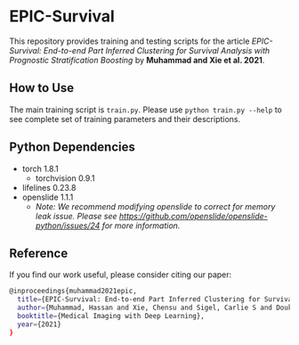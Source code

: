 # EPIC-Survival 

This repository provides training and testing scripts for the article *EPIC-Survival: End-to-end Part Inferred Clustering for Survival Analysis with Prognostic Stratification Boosting* by **Muhammad and Xie et al. 2021**.

## How to Use
The main training script is `train.py`. Please use `python train.py --help` to see complete set of training parameters and their descriptions.

## Python Dependencies
* torch 1.8.1
  * torchvision 0.9.1
* lifelines 0.23.8
* openslide 1.1.1
  * *Note: We recommend modifying openslide to correct for memory leak issue. Please see https://github.com/openslide/openslide-python/issues/24 for more information.*

## Reference
If you find our work useful, please consider citing our paper:

```bash
@inproceedings{muhammad2021epic,
  title={EPIC-Survival: End-to-end Part Inferred Clustering for Survival Analysis, with Prognostic Stratification Boosting},
  author={Muhammad, Hassan and Xie, Chensu and Sigel, Carlie S and Doukas, Michael and Alpert, Lindsay and Simpson, Amber Lea and Fuchs, Thomas J},
  booktitle={Medical Imaging with Deep Learning},
  year={2021}
}
```
